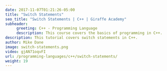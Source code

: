 ```yaml
---
date: 2017-11-07T01:21:26-05:00
title: "Switch Statements"
seo_title: "Switch Statements | C++ | Giraffe Academy"
subheader:
     greeting: C++ - Programming Language
     description: This course covers the basics of programming in C++. Work your way through the videos and we'll teach you everything you need to know to start your programming journey!
description: This tutorial covers switch statements in C++.
author: Mike Dane
image: switch-statements.png
video: gjAN71oqvFI
url: /programming-languages/c++/switch-statements/
weight: 19
---
```

